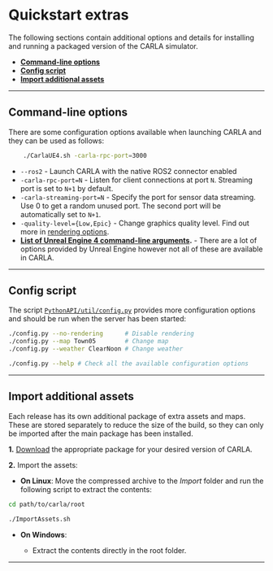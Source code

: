 # Quickstart extras

The following sections contain additional options and details for installing and running a packaged version of the CARLA simulator.

* __[Command-line options](#command-line-options)__  
* __[Config script](#config-script)__
* __[Import additional assets](#import-additional-assets)__  

---

## Command-line options

There are some configuration options available when launching CARLA and they can be used as follows:

```sh
    ./CarlaUE4.sh -carla-rpc-port=3000
```

* `--ros2` - Launch CARLA with the native ROS2 connector enabled
* `-carla-rpc-port=N` - Listen for client connections at port `N`. Streaming port is set to `N+1` by default.  
* `-carla-streaming-port=N` - Specify the port for sensor data streaming. Use 0 to get a random unused port. The second port will be automatically set to `N+1`.  
* `-quality-level={Low,Epic}` - Change graphics quality level. Find out more in [rendering options](adv_rendering_options.md).  
* __[List of Unreal Engine 4 command-line arguments][ue4clilink].__ - There are a lot of options provided by Unreal Engine however not all of these are available in CARLA.  

[ue4clilink]: https://docs.unrealengine.com/en-US/Programming/Basics/CommandLineArguments

--- 

## Config script

The script [`PythonAPI/util/config.py`][config] provides more configuration options and should be run when the server has been started:

[config]: https://github.com/carla-simulator/carla/blob/master/PythonAPI/util/config.py

```sh
./config.py --no-rendering      # Disable rendering
./config.py --map Town05        # Change map
./config.py --weather ClearNoon # Change weather

./config.py --help # Check all the available configuration options
```

---

## Import additional assets 

Each release has its own additional package of extra assets and maps. These are stored separately to reduce the size of the build, so they can only be imported after the main package has been installed. 

__1.__ [Download](https://github.com/carla-simulator/carla/blob/master/Docs/download.md) the appropriate package for your desired version of CARLA.

__2.__ Import the assets:

* __On Linux__:
Move the compressed archive to the _Import_ folder and run the following script to extract the contents:  

```sh
cd path/to/carla/root

./ImportAssets.sh
```

* __On Windows__:

    - Extract the contents directly in the root folder. 

---